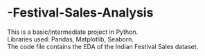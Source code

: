 # -Festival-Sales-Analysis
This is a basic/intermediate project in Python.<br>
Libraries used: Pandas, Matplotlib, Seaborn.<br>
The code file contains the EDA of the Indian Festival Sales dataset.

